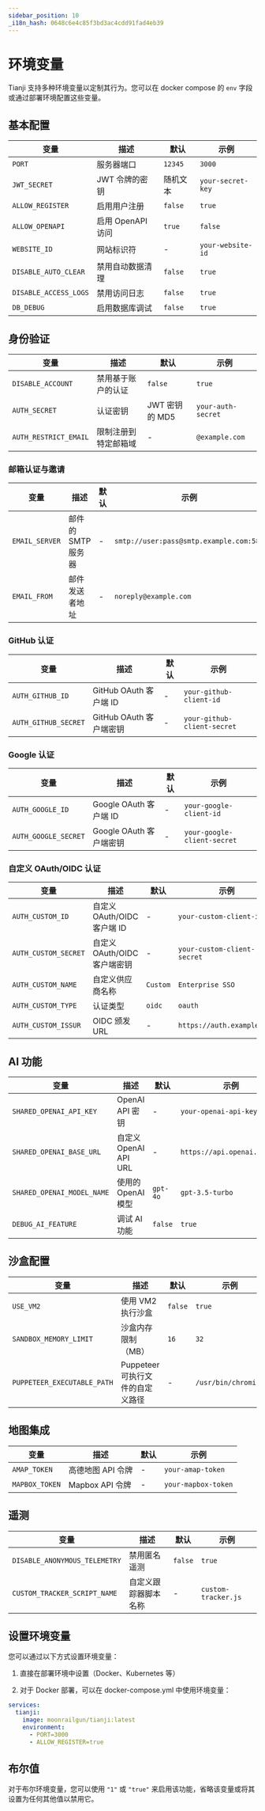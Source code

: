 ```yaml
---
sidebar_position: 10
_i18n_hash: 0648c6e4c85f3bd3ac4cdd91fad4eb39
---
```

# 环境变量

Tianji 支持多种环境变量以定制其行为。您可以在 docker compose 的 `env` 字段或通过部署环境配置这些变量。

## 基本配置

| 变量 | 描述 | 默认 | 示例 |
| --- | --- | --- | --- |
| `PORT` | 服务器端口 | `12345` | `3000` |
| `JWT_SECRET` | JWT 令牌的密钥 | 随机文本 | `your-secret-key` |
| `ALLOW_REGISTER` | 启用用户注册 | `false` | `true` |
| `ALLOW_OPENAPI` | 启用 OpenAPI 访问 | `true` | `false` |
| `WEBSITE_ID` | 网站标识符 | - | `your-website-id` |
| `DISABLE_AUTO_CLEAR` | 禁用自动数据清理 | `false` | `true` |
| `DISABLE_ACCESS_LOGS` | 禁用访问日志 | `false` | `true` |
| `DB_DEBUG` | 启用数据库调试 | `false` | `true` |

## 身份验证

| 变量 | 描述 | 默认 | 示例 |
| --- | --- | --- | --- |
| `DISABLE_ACCOUNT` | 禁用基于账户的认证 | `false` | `true` |
| `AUTH_SECRET` | 认证密钥 | JWT 密钥的 MD5 | `your-auth-secret` |
| `AUTH_RESTRICT_EMAIL` | 限制注册到特定邮箱域 | - | `@example.com` |

### 邮箱认证与邀请

| 变量 | 描述 | 默认 | 示例 |
| --- | --- | --- | --- |
| `EMAIL_SERVER` | 邮件的 SMTP 服务器 | - | `smtp://user:pass@smtp.example.com:587` |
| `EMAIL_FROM` | 邮件发送者地址 | - | `noreply@example.com` |

### GitHub 认证

| 变量 | 描述 | 默认 | 示例 |
| --- | --- | --- | --- |
| `AUTH_GITHUB_ID` | GitHub OAuth 客户端 ID | - | `your-github-client-id` |
| `AUTH_GITHUB_SECRET` | GitHub OAuth 客户端密钥 | - | `your-github-client-secret` |

### Google 认证

| 变量 | 描述 | 默认 | 示例 |
| --- | --- | --- | --- |
| `AUTH_GOOGLE_ID` | Google OAuth 客户端 ID | - | `your-google-client-id` |
| `AUTH_GOOGLE_SECRET` | Google OAuth 客户端密钥 | - | `your-google-client-secret` |

### 自定义 OAuth/OIDC 认证

| 变量 | 描述 | 默认 | 示例 |
| --- | --- | --- | --- |
| `AUTH_CUSTOM_ID` | 自定义 OAuth/OIDC 客户端 ID | - | `your-custom-client-id` |
| `AUTH_CUSTOM_SECRET` | 自定义 OAuth/OIDC 客户端密钥 | - | `your-custom-client-secret` |
| `AUTH_CUSTOM_NAME` | 自定义供应商名称 | `Custom` | `Enterprise SSO` |
| `AUTH_CUSTOM_TYPE` | 认证类型 | `oidc` | `oauth` |
| `AUTH_CUSTOM_ISSUR` | OIDC 颁发 URL | - | `https://auth.example.com` |

## AI 功能

| 变量 | 描述 | 默认 | 示例 |
| --- | --- | --- | --- |
| `SHARED_OPENAI_API_KEY` | OpenAI API 密钥 | - | `your-openai-api-key` |
| `SHARED_OPENAI_BASE_URL` | 自定义 OpenAI API URL | - | `https://api.openai.com/v1` |
| `SHARED_OPENAI_MODEL_NAME` | 使用的 OpenAI 模型 | `gpt-4o` | `gpt-3.5-turbo` |
| `DEBUG_AI_FEATURE` | 调试 AI 功能 | `false` | `true` |

## 沙盒配置

| 变量 | 描述 | 默认 | 示例 |
| --- | --- | --- | --- |
| `USE_VM2` | 使用 VM2 执行沙盒 | `false` | `true` |
| `SANDBOX_MEMORY_LIMIT` | 沙盒内存限制（MB） | `16` | `32` |
| `PUPPETEER_EXECUTABLE_PATH` | Puppeteer 可执行文件的自定义路径 | - | `/usr/bin/chromium` |

## 地图集成

| 变量 | 描述 | 默认 | 示例 |
| --- | --- | --- | --- |
| `AMAP_TOKEN` | 高德地图 API 令牌 | - | `your-amap-token` |
| `MAPBOX_TOKEN` | Mapbox API 令牌 | - | `your-mapbox-token` |

## 遥测

| 变量 | 描述 | 默认 | 示例 |
| --- | --- | --- | --- |
| `DISABLE_ANONYMOUS_TELEMETRY` | 禁用匿名遥测 | `false` | `true` |
| `CUSTOM_TRACKER_SCRIPT_NAME` | 自定义跟踪器脚本名称 | - | `custom-tracker.js` |

## 设置环境变量

您可以通过以下方式设置环境变量：

1. 直接在部署环境中设置（Docker、Kubernetes 等）

2. 对于 Docker 部署，可以在 docker-compose.yml 中使用环境变量：

```yaml
services:
  tianji:
    image: moonrailgun/tianji:latest
    environment:
      - PORT=3000
      - ALLOW_REGISTER=true
```

## 布尔值

对于布尔环境变量，您可以使用 `"1"` 或 `"true"` 来启用该功能，省略该变量或将其设置为任何其他值以禁用它。
